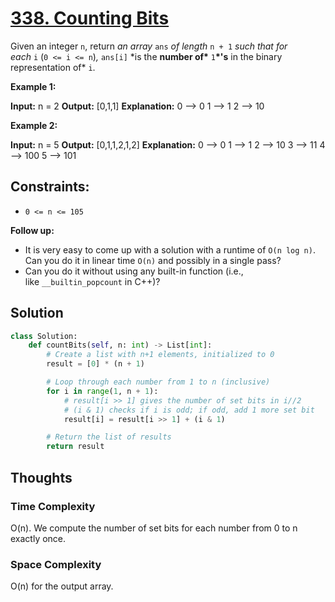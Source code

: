 # [338. Counting Bits](https://leetcode.com/problems/counting-bits/)

Given an integer `n`, return *an array* `ans` *of length* `n + 1` *such that for each* `i` (`0 <= i <= n`)*,* `ans[i]` \*is the **number of\*** `1`**\*'s** in the binary representation of\* `i`.

**Example 1:**

**Input:** n = 2
**Output:** [0,1,1]
**Explanation:**
0 --> 0
1 --> 1
2 --> 10

**Example 2:**

**Input:** n = 5
**Output:** [0,1,1,2,1,2]
**Explanation:**
0 --> 0
1 --> 1
2 --> 10
3 --> 11
4 --> 100
5 --> 101

## **Constraints:**

- `0 <= n <= 105`

**Follow up:**

- It is very easy to come up with a solution with a runtime of `O(n log n)`. Can you do it in linear time `O(n)` and possibly in a single pass?
- Can you do it without using any built-in function (i.e., like `__builtin_popcount` in C++)?

## Solution

```python
class Solution:
    def countBits(self, n: int) -> List[int]:
        # Create a list with n+1 elements, initialized to 0
        result = [0] * (n + 1)

        # Loop through each number from 1 to n (inclusive)
        for i in range(1, n + 1):
            # result[i >> 1] gives the number of set bits in i//2
            # (i & 1) checks if i is odd; if odd, add 1 more set bit
            result[i] = result[i >> 1] + (i & 1)

        # Return the list of results
        return result


```

## Thoughts

### Time Complexity

O(n). We compute the number of set bits for each number from 0 to n exactly once.

### Space Complexity

O(n) for the output array.

